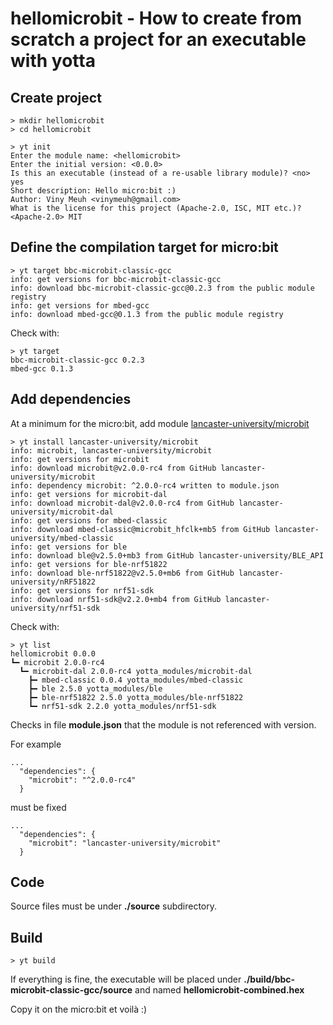 # hellomicrobit - How to create from scratch a project for an executable with yotta

## Create project

```
> mkdir hellomicrobit
> cd hellomicrobit
```

```
> yt init
Enter the module name: <hellomicrobit> 
Enter the initial version: <0.0.0> 
Is this an executable (instead of a re-usable library module)? <no> yes
Short description: Hello micro:bit :)
Author: Viny Meuh <vinymeuh@gmail.com>
What is the license for this project (Apache-2.0, ISC, MIT etc.)?  <Apache-2.0> MIT
```

## Define the compilation target for micro:bit

```
> yt target bbc-microbit-classic-gcc
info: get versions for bbc-microbit-classic-gcc
info: download bbc-microbit-classic-gcc@0.2.3 from the public module registry
info: get versions for mbed-gcc
info: download mbed-gcc@0.1.3 from the public module registry
```

Check with:

```
> yt target
bbc-microbit-classic-gcc 0.2.3
mbed-gcc 0.1.3
```

## Add dependencies

At a minimum for the micro:bit, add module [lancaster-university/microbit](https://github.com/lancaster-university/microbit)

```
> yt install lancaster-university/microbit 
info: microbit, lancaster-university/microbit
info: get versions for microbit
info: download microbit@v2.0.0-rc4 from GitHub lancaster-university/microbit
info: dependency microbit: ^2.0.0-rc4 written to module.json
info: get versions for microbit-dal
info: download microbit-dal@v2.0.0-rc4 from GitHub lancaster-university/microbit-dal
info: get versions for mbed-classic
info: download mbed-classic@microbit_hfclk+mb5 from GitHub lancaster-university/mbed-classic
info: get versions for ble
info: download ble@v2.5.0+mb3 from GitHub lancaster-university/BLE_API
info: get versions for ble-nrf51822
info: download ble-nrf51822@v2.5.0+mb6 from GitHub lancaster-university/nRF51822
info: get versions for nrf51-sdk
info: download nrf51-sdk@v2.2.0+mb4 from GitHub lancaster-university/nrf51-sdk
```

Check with:

```
> yt list
hellomicrobit 0.0.0
┗━ microbit 2.0.0-rc4
  ┗━ microbit-dal 2.0.0-rc4 yotta_modules/microbit-dal
    ┣━ mbed-classic 0.0.4 yotta_modules/mbed-classic
    ┣━ ble 2.5.0 yotta_modules/ble
    ┣━ ble-nrf51822 2.5.0 yotta_modules/ble-nrf51822
    ┗━ nrf51-sdk 2.2.0 yotta_modules/nrf51-sdk
```

Checks in file **module.json** that the module is not referenced with version. 

For example

```
...
  "dependencies": {
    "microbit": "^2.0.0-rc4"
  }
```

must be fixed

```
...
  "dependencies": {
    "microbit": "lancaster-university/microbit"
  }
```

## Code

Source files must be under **./source** subdirectory.

## Build

```
> yt build
```

If everything is fine, the executable will be placed under **./build/bbc-microbit-classic-gcc/source** and named **hellomicrobit-combined.hex**

Copy it on the micro:bit et voilà :)
